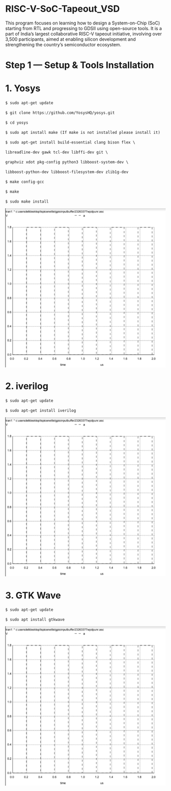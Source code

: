 # RISC-V-SoC-Tapeout_VSD
This program focuses on learning how to design a System-on-Chip (SoC) starting from RTL and progressing to GDSII using open-source tools. It is a part of India’s largest collaborative RISC-V tapeout initiative, involving over 3,500 participants, aimed at enabling silicon development and strengthening the country’s semiconductor ecosystem.

# Step 1 — Setup & Tools Installation
# 1. Yosys
`$ sudo apt-get update  `

`$ git clone https://github.com/YosysHQ/yosys.git ` 

`$ cd yosys `

`$ sudo apt install make (If make is not installed please install it) ` 

`$ sudo apt-get install build-essential clang bison flex \` 

`libreadline-dev gawk tcl-dev libffi-dev git \ `

`graphviz xdot pkg-config python3 libboost-system-dev \ `

`libboost-python-dev libboost-filesystem-dev zlib1g-dev `

`$ make config-gcc` 

`$ make  `

`$ sudo make install `

![](https://github.com/tanviarora23/vsdbbcud4f/blob/master/Layout/Images/Screenshot%20(5367).png)

# 2. iverilog
` $ sudo apt-get update `

` $ sudo apt-get install iverilog  `

![](https://github.com/tanviarora23/vsdbbcud4f/blob/master/Layout/Images/Screenshot%20(5367).png)


# 3. GTK Wave

` $ sudo apt-get update `

` $ sudo apt install gtkwave ` 

![](https://github.com/tanviarora23/vsdbbcud4f/blob/master/Layout/Images/Screenshot%20(5367).png)






